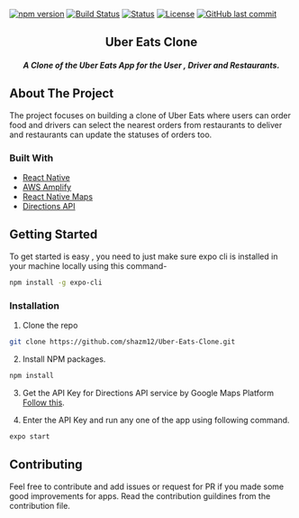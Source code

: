 

[![npm version](https://img.shields.io/npm/v/if-node-version.svg)](https://www.npmjs.com/package/if-node-version)
[![Build Status](https://travis-ci.org/mysticatea/if-node-version.svg?branch=master)](https://travis-ci.org/mysticatea/if-node-version)
  [![Status](https://img.shields.io/badge/status-active-success.svg)]() 
  [![License](https://img.shields.io/badge/license-MIT-blue.svg)](/LICENSE)
 [![GitHub last commit](https://img.shields.io/github/last-commit/shazm12/Uber-Eats-Clone?style=social&logo=git)](https://github.com/shazm12/Uber-Eats-Clone)

<h2 align="center">Uber Eats Clone</h2>  
<h5 align="center">A Clone of the Uber Eats App for the User , Driver and Restaurants.</h5>


## About The Project
The project focuses on building a clone of Uber Eats where users can order food and drivers can select
the nearest orders from restaurants to deliver and restaurants can update the statuses of orders too.

### Built With

* [React Native](https://reactnative.dev/)
* [AWS Amplify](https://aws.amazon.com/amplify/)
* [React Native Maps](https://www.npmjs.com/package/react-native-maps)
* [Directions API](https://developers.google.com/maps/documentation/directions/overview)


## Getting Started

To get started is easy , you need to just make sure expo cli is installed in your machine locally 
using this command-

```sh
npm install -g expo-cli
```
### Installation

1. Clone the repo
```sh
git clone https://github.com/shazm12/Uber-Eats-Clone.git
```

2. Install NPM packages.
```sh
npm install
```

3. Get the API Key for Directions API service by Google Maps Platform [Follow this](https://developers.google.com/maps/documentation/directions/start#:~:text=Go%20to%20the%20Google%20Maps%20Platform%20%3E%20Credentials%20page.&text=On%20the%20Credentials%20page%2C%20click,Click%20Close.).

4. Enter the API Key and run any one of the app using following command.
```sh
expo start
```
## Contributing

Feel free to contribute and add issues or request for PR if you made some good improvements for apps.
Read the contribution guildines from the contribution file.
